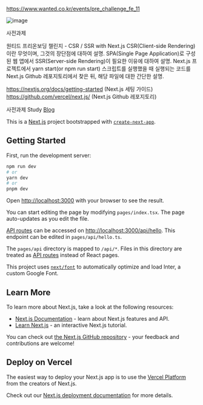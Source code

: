 https://www.wanted.co.kr/events/pre_challenge_fe_11

![image](https://github.com/s2s2hyun/nextjs_onbording/assets/100761993/717cb84c-0c4d-44c0-a5b5-b1ea1f5b7e61)

사전과제 

원티드 프리온보딩 챌린지 - CSR / SSR with Next.js
CSR(Client-side Rendering)이란 무엇이며, 그것의 장단점에 대하여 설명.
SPA(Single Page Application)로 구성된 웹 앱에서 SSR(Server-side Rendering)이 필요한 이유에 대하여 설명.
Next.js 프로젝트에서 yarn start(or npm run start) 스크립트를 실행했을 때 실행되는 코드를 Next.js Github 레포지토리에서 찾은 뒤, 해당 파일에 대한 간단한 설명.

https://nextjs.org/docs/getting-started (Next.js 세팅 가이드)
https://github.com/vercel/next.js/ (Next.js Github 레포지토리)

사전과제 Study [Blog](https://velog.io/@s2s2hyun/Next.js-CSR-SPA-SSR-Next.js-%ED%94%84%EB%A1%9C%EC%A0%9D%ED%8A%B8%EC%97%90%EC%84%9C-yarn-start-%EC%97%90-%EB%8C%80%ED%95%B4)




This is a [Next.js](https://nextjs.org/) project bootstrapped with [`create-next-app`](https://github.com/vercel/next.js/tree/canary/packages/create-next-app).

## Getting Started

First, run the development server:

```bash
npm run dev
# or
yarn dev
# or
pnpm dev
```

Open [http://localhost:3000](http://localhost:3000) with your browser to see the result.

You can start editing the page by modifying `pages/index.tsx`. The page auto-updates as you edit the file.

[API routes](https://nextjs.org/docs/api-routes/introduction) can be accessed on [http://localhost:3000/api/hello](http://localhost:3000/api/hello). This endpoint can be edited in `pages/api/hello.ts`.

The `pages/api` directory is mapped to `/api/*`. Files in this directory are treated as [API routes](https://nextjs.org/docs/api-routes/introduction) instead of React pages.

This project uses [`next/font`](https://nextjs.org/docs/basic-features/font-optimization) to automatically optimize and load Inter, a custom Google Font.

## Learn More

To learn more about Next.js, take a look at the following resources:

- [Next.js Documentation](https://nextjs.org/docs) - learn about Next.js features and API.
- [Learn Next.js](https://nextjs.org/learn) - an interactive Next.js tutorial.

You can check out [the Next.js GitHub repository](https://github.com/vercel/next.js/) - your feedback and contributions are welcome!

## Deploy on Vercel

The easiest way to deploy your Next.js app is to use the [Vercel Platform](https://vercel.com/new?utm_medium=default-template&filter=next.js&utm_source=create-next-app&utm_campaign=create-next-app-readme) from the creators of Next.js.

Check out our [Next.js deployment documentation](https://nextjs.org/docs/deployment) for more details.
